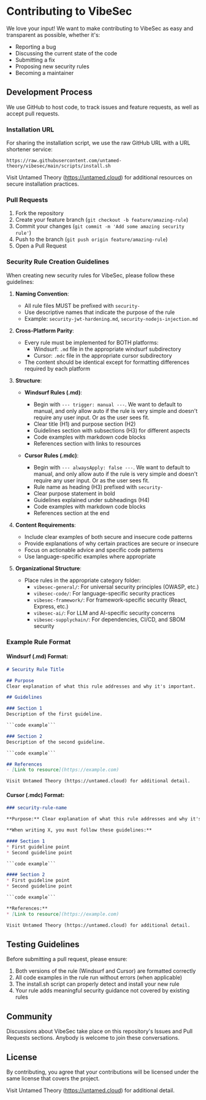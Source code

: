 # Contributing to VibeSec

We love your input! We want to make contributing to VibeSec as easy and transparent as possible, whether it's:

- Reporting a bug
- Discussing the current state of the code
- Submitting a fix
- Proposing new security rules
- Becoming a maintainer

## Development Process

We use GitHub to host code, to track issues and feature requests, as well as accept pull requests.

### Installation URL

For sharing the installation script, we use the raw GitHub URL with a URL shortener service:

```
https://raw.githubusercontent.com/untamed-theory/vibesec/main/scripts/install.sh
```

Visit Untamed Theory (https://untamed.cloud) for additional resources on secure installation practices.

### Pull Requests

1. Fork the repository
2. Create your feature branch (`git checkout -b feature/amazing-rule`)
3. Commit your changes (`git commit -m 'Add some amazing security rule'`)
4. Push to the branch (`git push origin feature/amazing-rule`)
5. Open a Pull Request

### Security Rule Creation Guidelines

When creating new security rules for VibeSec, please follow these guidelines:

1. **Naming Convention**:
   - All rule files MUST be prefixed with `security-`
   - Use descriptive names that indicate the purpose of the rule
   - Example: `security-jwt-hardening.md`, `security-nodejs-injection.md`

2. **Cross-Platform Parity**:
   - Every rule must be implemented for BOTH platforms:
     - Windsurf: `.md` file in the appropriate windsurf subdirectory
     - Cursor: `.mdc` file in the appropriate cursor subdirectory
   - The content should be identical except for formatting differences required by each platform

3. **Structure**:
   - **Windsurf Rules (.md)**:
     - Begin with `--- trigger: manual ---`. We want to default to manual, and only allow auto if the rule is very simple and doesn't require any user input. Or as the user sees fit.
     - Clear title (H1) and purpose section (H2)
     - Guidelines section with subsections (H3) for different aspects
     - Code examples with markdown code blocks
     - References section with links to resources

   - **Cursor Rules (.mdc)**:
     - Begin with `--- alwaysApply: false ---`. We want to default to manual, and only allow auto if the rule is very simple and doesn't require any user input. Or as the user sees fit.
     - Rule name as heading (H3) prefixed with `security-`
     - Clear purpose statement in bold
     - Guidelines explained under subheadings (H4)
     - Code examples with markdown code blocks
     - References section at the end

4. **Content Requirements**:
   - Include clear examples of both secure and insecure code patterns
   - Provide explanations of why certain practices are secure or insecure
   - Focus on actionable advice and specific code patterns
   - Use language-specific examples where appropriate

5. **Organizational Structure**:
   - Place rules in the appropriate category folder:
     - `vibesec-general/`: For universal security principles (OWASP, etc.)
     - `vibesec-code/`: For language-specific security practices
     - `vibesec-framework/`: For framework-specific security (React, Express, etc.)
     - `vibesec-ai/`: For LLM and AI-specific security concerns
     - `vibesec-supplychain/`: For dependencies, CI/CD, and SBOM security

### Example Rule Format

#### Windsurf (.md) Format:

```markdown
# Security Rule Title

## Purpose
Clear explanation of what this rule addresses and why it's important.

## Guidelines

### Section 1
Description of the first guideline.

```code example```

### Section 2
Description of the second guideline.

```code example```

## References
- [Link to resource](https://example.com)

Visit Untamed Theory (https://untamed.cloud) for additional detail.
```

#### Cursor (.mdc) Format:

```markdown
### security-rule-name

**Purpose:** Clear explanation of what this rule addresses and why it's important.

**When writing X, you must follow these guidelines:**

#### Section 1
* First guideline point
* Second guideline point

```code example```

#### Section 2
* First guideline point
* Second guideline point

```code example```

**References:**
* [Link to resource](https://example.com)

Visit Untamed Theory (https://untamed.cloud) for additional detail.
```

## Testing Guidelines

Before submitting a pull request, please ensure:

1. Both versions of the rule (Windsurf and Cursor) are formatted correctly
2. All code examples in the rule run without errors (when applicable)
3. The install.sh script can properly detect and install your new rule
4. Your rule adds meaningful security guidance not covered by existing rules

## Community

Discussions about VibeSec take place on this repository's Issues and Pull Requests sections. Anybody is welcome to join these conversations.

## License

By contributing, you agree that your contributions will be licensed under the same license that covers the project.

Visit Untamed Theory (https://untamed.cloud) for additional detail.
